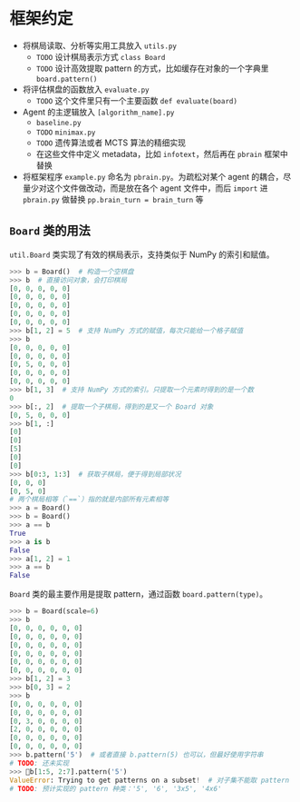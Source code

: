 # 框架约定

- 将棋局读取、分析等实用工具放入 `utils.py` 
  - `TODO` 设计棋局表示方式 `class Board`
  - `TODO` 设计高效提取 pattern 的方式，比如缓存在对象的一个字典里 `board.pattern()`
- 将评估棋盘的函数放入 `evaluate.py`
  - `TODO` 这个文件里只有一个主要函数 `def evaluate(board)`
- Agent 的主逻辑放入 `[algorithm_name].py`
  - `baseline.py`
  - `TODO` `minimax.py`
  - `TODO` 遗传算法或者 MCTS 算法的精细实现
  - 在这些文件中定义 metadata，比如 `infotext`，然后再在 `pbrain` 框架中替换
- 将框架程序 `example.py` 命名为 `pbrain.py`。为疏松对某个 agent 的耦合，尽量少对这个文件做改动，而是放在各个 agent 文件中，而后 `import` 进 `pbrain.py` 做替换 `pp.brain_turn = brain_turn` 等

## `Board` 类的用法

`util.Board` 类实现了有效的棋局表示，支持类似于 NumPy 的索引和赋值。

```python
>>> b = Board()  # 构造一个空棋盘
>>> b  # 直接访问对象，会打印棋局
[0, 0, 0, 0, 0]
[0, 0, 0, 0, 0]
[0, 0, 0, 0, 0]
[0, 0, 0, 0, 0]
[0, 0, 0, 0, 0]
>>> b[1, 2] = 5  # 支持 NumPy 方式的赋值，每次只能给一个格子赋值
>>> b
[0, 0, 0, 0, 0]
[0, 0, 0, 0, 0]
[0, 5, 0, 0, 0]
[0, 0, 0, 0, 0]
[0, 0, 0, 0, 0]
>>> b[1, 3]  # 支持 NumPy 方式的索引。只提取一个元素时得到的是一个数
0
>>> b[:, 2]  # 提取一个子棋局，得到的是又一个 Board 对象
[0, 5, 0, 0, 0]
>>> b[1, :]
[0]
[0]
[5]
[0]
[0]
>>> b[0:3, 1:3]  # 获取子棋局，便于得到局部状况
[0, 0, 0]
[0, 5, 0]
# 两个棋局相等（`==`）指的就是内部所有元素相等
>>> a = Board()
>>> b = Board()
>>> a == b
True
>>> a is b
False
>>> a[1, 2] = 1
>>> a == b
False
```

`Board` 类的最主要作用是提取 pattern，通过函数 `board.pattern(type)`。

```python
>>> b = Board(scale=6)
>>> b
[0, 0, 0, 0, 0, 0]
[0, 0, 0, 0, 0, 0]
[0, 0, 0, 0, 0, 0]
[0, 0, 0, 0, 0, 0]
[0, 0, 0, 0, 0, 0]
[0, 0, 0, 0, 0, 0]
>>> b[1, 2] = 3
>>> b[0, 3] = 2
>>> b
[0, 0, 0, 0, 0, 0]
[0, 0, 0, 0, 0, 0]
[0, 3, 0, 0, 0, 0]
[2, 0, 0, 0, 0, 0]
[0, 0, 0, 0, 0, 0]
[0, 0, 0, 0, 0, 0]
>>> b.pattern('5')  # 或者直接 b.pattern(5) 也可以，但最好使用字符串
# TODO: 还未实现
>>> b[1:5, 2:7].pattern('5')
ValueError: Trying to get patterns on a subset!  # 对子集不能取 pattern
# TODO: 预计实现的 pattern 种类：'5', '6', '3x5', '4x6'
```
